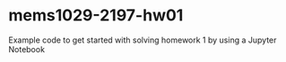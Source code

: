 # mems1029-2197-hw01
Example code to get started with solving homework 1 by using a Jupyter Notebook
